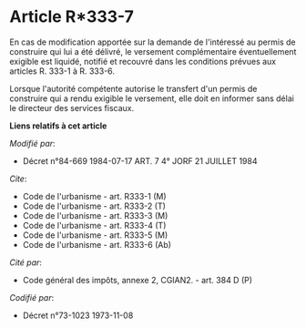 # Article R*333-7

En cas de modification apportée sur la demande de l'intéressé au permis de construire qui lui a été délivré, le versement
complémentaire éventuellement exigible est liquidé, notifié et recouvré dans les conditions prévues aux articles R. 333-1 à
R. 333-6.

Lorsque l'autorité compétente autorise le transfert d'un permis de construire qui a rendu exigible le versement, elle doit en
informer sans délai le directeur des services fiscaux.

**Liens relatifs à cet article**

_Modifié par_:

  - Décret n°84-669 1984-07-17 ART. 7 4° JORF 21 JUILLET 1984

_Cite_:

  - Code de l'urbanisme - art. R333-1 (M)
  - Code de l'urbanisme - art. R333-2 (T)
  - Code de l'urbanisme - art. R333-3 (M)
  - Code de l'urbanisme - art. R333-4 (T)
  - Code de l'urbanisme - art. R333-5 (M)
  - Code de l'urbanisme - art. R333-6 (Ab)

_Cité par_:

  - Code général des impôts, annexe 2, CGIAN2. - art. 384 D (P)

_Codifié par_:

  - Décret n°73-1023 1973-11-08
